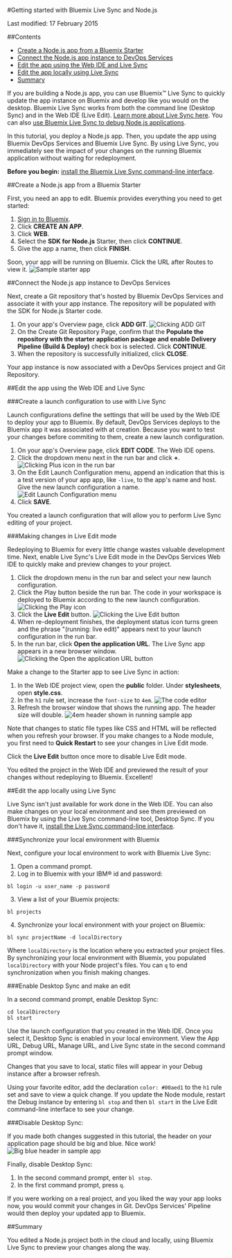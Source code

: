 #Getting started with Bluemix Live Sync and Node.js

Last modified: 17 February 2015

##Contents
* [Create a Node.js app from a Bluemix Starter](#create)
* [Connect the Node.js app instance to DevOps Services](#connect)
* [Edit the app using the Web IDE and Live Sync](#edit_ide)
* [Edit the app locally using Live Sync](#edit_local)
* [Summary](#summary)

If you are building a Node.js app, you can use Bluemix™ Live Sync to quickly update the app instance on Bluemix and develop like you would on the desktop. Bluemix Live Sync works from both the command line (Desktop Sync) and in the Web IDE (Live Edit). [Learn more about Live Sync here][4]. You can also [use Bluemix Live Sync to debug Node.js applications][2].

In this tutorial, you deploy a Node.js app. Then, you update the app using Bluemix DevOps Services and Bluemix Live Sync. By using Live Sync, you immediately see the impact of your changes on the running Bluemix application without waiting for redeployment.

**Before you begin:** [install the Bluemix Live Sync command-line interface][1].

<a name='create'></a>
##Create a Node.js app from a Bluemix Starter

First, you need an app to edit. Bluemix provides everything you need to get started:

1. [Sign in to Bluemix][3].
2. Click **CREATE AN APP**.
3. Click **WEB**.
4. Select the **SDK for Node.js** Starter, then click **CONTINUE**.
5. Give the app a name, then click **FINISH**.

Soon, your app will be running on Bluemix. Click the URL after Routes to view it.
![Sample starter app][5]

<a name='connect'></a>
##Connect the Node.js app instance to DevOps Services

Next, create a Git repository that's hosted by Bluemix DevOps Services and associate it with your app instance. The repository will be populated with the SDK for Node.js Starter code.

1. On your app's Overview page, click **ADD GIT**.
![Clicking ADD GIT][6]
2. On the Create Git Repository Page, confirm that the **Populate the repository with the starter application package and enable Delivery Pipeline (Build & Deploy)** check box is selected. Click **CONTINUE**.
3. When the repository is successfully initialized, click **CLOSE**. 

Your app instance is now associated with a DevOps Services project and Git Repository.

<a name='edit_ide'></a>
##Edit the app using the Web IDE and Live Sync

<a name='edit_ide_create'></a>
###Create a launch configuration to use with Live Sync

Launch configurations define the settings that will be used by the Web IDE to deploy your app to Bluemix. By default, DevOps Services deploys to the Bluemix app it was associated with at creation. Because you want to test your changes before commiting to them, create a new launch configuration.

1. On your app's Overview page, click **EDIT CODE**. The Web IDE opens. 
2. Click the dropdown menu next in the run bar and click **+**. 
![Clicking Plus icon in the run bar][7]
3. On the Edit Launch Configuration menu, append an indication that this is a test version of your app app, like `-live`, to the app's name and host. Give the new launch configuration a name.
![Edit Launch Configuration menu][8]
4. Click **SAVE**. 

You created a launch configuration that will allow you to perform Live Sync editing of your project.

<a name='edit_ide_live'></a>
###Making changes in Live Edit mode

Redeploying to Bluemix for every little change wastes valuable development time. Next, enable Live Sync's Live Edit mode in the DevOps Services Web IDE to quickly make and preview changes to your project.

1. Click the dropdown menu in the run bar and select your new launch configuration. 
2. Click the Play button beside the run bar. The code in your workspace is deployed to Bluemix according to the new launch configuration.
![Clicking the Play icon][15]
2. Click the **Live Edit** button. 
![Clicking the Live Edit button][9]
3. When re-deployment finishes, the deployment status icon turns green and the phrase "(running: live edit)" appears next to your launch configuration in the run bar.
4. In the run bar, click **Open the application URL**. The Live Sync app appears in a new browser window.
![Clicking the Open the application URL button][10]

Make a change to the Starter app to see Live Sync in action:

1. In the Web IDE project view, open the **public** folder. Under **stylesheets**, open **style.css**.
2. In the `h1` rule set, increase the `font-size` to `4em`.
![The code editor][11]
3. Refresh the browser window that shows the running app. The header size will double.
![4em header shown in running sample app][12]

Note that changes to static file types like CSS and HTML will be reflected when you refresh your browser. If you make changes to a Node module, you first need to **Quick Restart** to see your changes in Live Edit mode.

Click the **Live Edit** button once more to disable Live Edit mode.

You edited the project in the Web IDE and previewed the result of your changes without redeploying to Bluemix. Excellent!

<a name='edit_local'></a>
##Edit the app locally using Live Sync

Live Sync isn't just available for work done in the Web IDE. You can also make changes on your local environment and see them previewed on Bluemix by using the Live Sync command-line tool, Desktop Sync. If you don't have it, [install the Live Sync command-line interface][1].

<a name='edit_local_download'></a>
###Synchronize your local environment with Bluemix

Next, configure your local environment to work with Bluemix Live Sync:

1. Open a command prompt.
2. Log in to Bluemix with your IBM® id and password:
```
bl login -u user_name -p password
```
3. View a list of your Bluemix projects: 
```
bl projects
```
4. Synchronize your local environment with your project on Bluemix:
```
bl sync projectName -d localDirectory
```
Where `localDirectory` is the location where you extracted your project files. By synchronizing your local environment with Bluemix, you populated `localDirectory` with your Node project's files. You can `q` to end synchronization when you finish making changes.

###Enable Desktop Sync and make an edit

In a second command prompt, enable Desktop Sync:
```
cd localDirectory
bl start
```
Use the launch configuration that you created in the Web IDE. Once you select it, Desktop Sync is enabled in your local environment. View the App URL, Debug URL, Manage URL, and Live Sync state in the second command prompt window.

Changes that you save to local, static files will appear in your Debug instance after a browser refresh. 

Using your favorite editor, add the declaration `color: #00aed1` to the `h1` rule set and save to view a quick change. If you update the Node module, restart the Debug instance by entering `bl stop` and then `bl start` in the Live Edit command-line interface to see your change.

###Disable Desktop Sync:

If you made both changes suggested in this tutorial, the header on your application page should be big and blue. Nice work!
![Big blue header in sample app][13]

Finally, disable Desktop Sync:
1. In the second command prompt, enter `bl stop`.
2. In the first command prompt, press `q`.

If you were working on a real project, and you liked the way your app looks now, you would commit your changes in Git. DevOps Services' Pipeline would then deploy your updated app to Bluemix.

<a name='summary'></a>
##Summary

You edited a Node.js project both in the cloud and locally, using Bluemix Live Sync to preview your changes along the way. 

[1]: https://jazz.net/pub/bluemixlive/blive_setup.msi 
[2]: https://www.ng.bluemix.net/docs/#manageapps/bluemixlive.html#bluemixlivedebugger
[3]: https://console.ng.bluemix.net/
[4]: https://www.ng.bluemix.net/docs/#manageapps/bluemixlive.html
[5]: /tutorials/tutorials/livesync/images/default_h1.png
[6]: /tutorials/livesync/images/add_git.png
[7]: /tutorials/livesync/images/run_plus.png
[8]: /tutorials/livesync/images/edit_lc.png
[9]: /tutorials/livesync/images/click_live_edit.png
[10]: /tutorials/livesync/images/click_open_url.png
[11]: /tutorials/livesync/images/editor.png
[12]: /tutorials/livesync/images/4em_h1.png
[13]: /tutorials/livesync/images/big_blue_h1.png
[14]: /tutorials/livesync/images/default_h1.png
[15]: /tutorials/livesync/images/click_play.png
